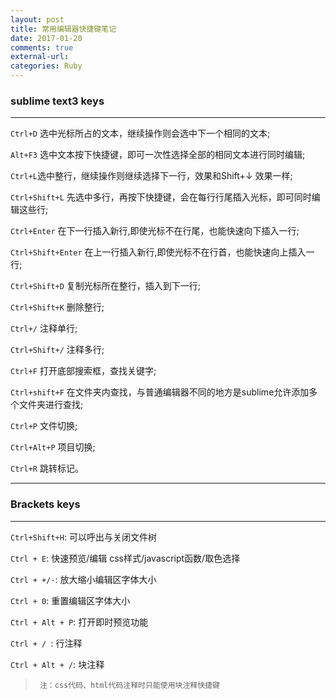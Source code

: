 ```yaml
---
layout: post
title: 常用编辑器快捷键笔记
date: 2017-01-20
comments: true
external-url:
categories: Ruby
---
```


### sublime text3 keys
---

`Ctrl+D` 选中光标所占的文本，继续操作则会选中下一个相同的文本;

`Alt+F3` 选中文本按下快捷键，即可一次性选择全部的相同文本进行同时编辑;

`Ctrl+L`选中整行，继续操作则继续选择下一行，效果和Shift+↓ 效果一样;

`Ctrl+Shift+L` 先选中多行，再按下快捷键，会在每行行尾插入光标，即可同时编辑这些行;

`Ctrl+Enter` 在下一行插入新行,即使光标不在行尾，也能快速向下插入一行;

`Ctrl+Shift+Enter` 在上一行插入新行,即使光标不在行首，也能快速向上插入一行;

`Ctrl+Shift+D` 复制光标所在整行，插入到下一行;

`Ctrl+Shift+K` 删除整行;

`Ctrl+/` 注释单行;

`Ctrl+Shift+/` 注释多行;

`Ctrl+F` 打开底部搜索框，查找关键字;

`Ctrl+shift+F` 在文件夹内查找，与普通编辑器不同的地方是sublime允许添加多个文件夹进行查找;

`Ctrl+P` 文件切换;

`Ctrl+Alt+P` 项目切换;

`Ctrl+R` 跳转标记。

<hr>


### Brackets keys
---

`Ctrl+Shift+H`: 可以呼出与关闭文件树

`Ctrl + E`:          快速预览/编辑 css样式/javascript函数/取色选择

`Ctrl + +/-`:       放大缩小编辑区字体大小

`Ctrl + 0`:          重置编辑区字体大小 

`Ctrl + Alt + P`:  打开即时预览功能

`Ctrl + / `:         行注释

`Ctrl + Alt + /`:  块注释

>      注：css代码、html代码注释时只能使用块注释快捷键


